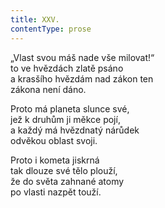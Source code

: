 ```yaml
---
title: XXV.
contentType: prose
---
```


„Vlast svou máš nade vše milovat!“  
to ve hvězdách zlatě psáno  
a krasšího hvězdám nad zákon ten  
zákona není dáno.

Proto má planeta slunce své,  
jež k druhům ji měkce pojí,  
a každý má hvězdnatý nárůdek  
odvěkou oblast svoji.

Proto i kometa jiskrná  
tak dlouze své tělo plouží,  
že do světa zahnané atomy  
po vlasti nazpět touží.
